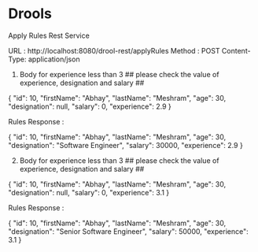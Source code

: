 # Drools

Apply Rules Rest Service

URL : http://localhost:8080/drool-rest/applyRules
Method : POST
Content-Type: application/json

1) Body for experience less than 3 ## please check the value of experience, designation and salary ##

{
  "id": 10,
  "firstName": "Abhay",
  "lastName": "Meshram",
  "age": 30,
  "designation": null,
  "salary": 0,
  "experience": 2.9
}

Rules Response : 

{
  "id": 10,
  "firstName": "Abhay",
  "lastName": "Meshram",
  "age": 30,
  "designation": "Software Engineer",
  "salary": 30000,
  "experience": 2.9
}

2) Body for experience less than 3 ## please check the value of experience, designation and salary ##

{
  "id": 10,
  "firstName": "Abhay",
  "lastName": "Meshram",
  "age": 30,
  "designation": null,
  "salary": 0,
  "experience": 3.1
}

Rules Response : 

{
  "id": 10,
  "firstName": "Abhay",
  "lastName": "Meshram",
  "age": 30,
  "designation": "Senior Software Engineer",
  "salary": 50000,
  "experience": 3.1
}
